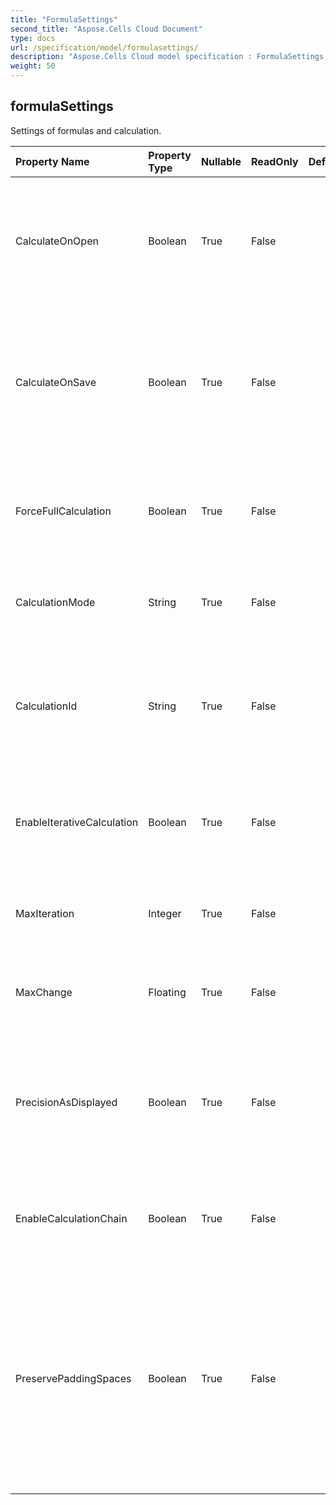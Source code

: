 ```yaml
---
title: "FormulaSettings"
second_title: "Aspose.Cells Cloud Document"
type: docs
url: /specification/model/formulasettings/
description: "Aspose.Cells Cloud model specification : FormulaSettings. Effortlessly handle Excel and other spreadsheet documents with features like opening, generating, editing, splitting, merging, comparing, and converting."
weight: 50
---
```


## **formulaSettings**

Settings of formulas and calculation.  

| Property Name | Property Type | Nullable |  ReadOnly | DefaultValue | Description | 
| :- | :- | :- |:- |  :- | :- |
| CalculateOnOpen | Boolean | True |  False |  | Indicates whether the application is required to perform a full calculation when the workbook is opened.  |  
| CalculateOnSave | Boolean | True |  False |  | Indicates whether recalculate the workbook before saving the document, when in manual calculation mode.  |  
| ForceFullCalculation | Boolean | True |  False |  | Indicates whether calculates all formulas every time when a calculation is triggered.  |  
| CalculationMode | String | True |  False |  | Gets or sets the mode for workbook calculation in ms excel.  |  
| CalculationId | String | True |  False |  | Specifies the version of the calculation engine used to calculate values in the workbook.  |  
| EnableIterativeCalculation | Boolean | True |  False |  | Indicates whether enable iterative calculation to resolve circular references.  |  
| MaxIteration | Integer | True |  False |  | The maximum iterations to resolve a circular reference.  |  
| MaxChange | Floating | True |  False |  | The maximum change to resolve a circular reference.  |  
| PrecisionAsDisplayed | Boolean | True |  False |  | Whether the precision of calculated result be set as they are displayed while calculating formulas  |  
| EnableCalculationChain | Boolean | True |  False |  | Whether enable calculation chain for formulas. Default is false.  |  
| PreservePaddingSpaces | Boolean | True |  False |  | Indicates whether preserve those spaces and line breaks that are padded between formula tokens            while getting and setting formulas.            Default value is false.  |  

